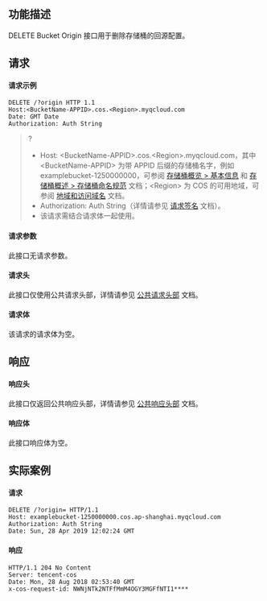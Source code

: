 ## 功能描述

DELETE Bucket Origin 接口用于删除存储桶的回源配置。

## 请求

#### 请求示例

```plaintext
DELETE /?origin HTTP 1.1
Host:<BucketName-APPID>.cos.<Region>.myqcloud.com
Date: GMT Date
Authorization: Auth String
```

>? 
> - Host: &lt;BucketName-APPID>.cos.&lt;Region>.myqcloud.com，其中 &lt;BucketName-APPID> 为带 APPID 后缀的存储桶名字，例如 examplebucket-1250000000，可参阅 [存储桶概览 > 基本信息](https://cloud.tencent.com/document/product/436/48921#.E5.9F.BA.E6.9C.AC.E4.BF.A1.E6.81.AF) 和 [存储桶概述 > 存储桶命名规范](https://cloud.tencent.com/document/product/436/13312#.E5.AD.98.E5.82.A8.E6.A1.B6.E5.91.BD.E5.90.8D.E8.A7.84.E8.8C.83) 文档；&lt;Region> 为 COS 的可用地域，可参阅 [地域和访问域名](http://cloud.tencent.com/document/product/436/6224) 文档。
> - Authorization: Auth String（详情请参见 [请求签名](https://cloud.tencent.com/document/product/436/7778) 文档）。
> - 该请求需结合请求体一起使用。



#### 请求参数

此接口无请求参数。

#### 请求头

此接口仅使用公共请求头部，详情请参见 [公共请求头部](https://cloud.tencent.com/document/product/436/7728) 文档。

#### 请求体

该请求的请求体为空。


## 响应

#### 响应头

此接口仅返回公共响应头部，详情请参见 [公共响应头部](https://cloud.tencent.com/document/product/436/7729) 文档。


#### 响应体

此接口响应体为空。


## 实际案例

#### 请求

```plaintext
DELETE /?origin= HTTP/1.1
Host: examplebucket-1250000000.cos.ap-shanghai.myqcloud.com
Authorization: Auth String
Date: Sun, 28 Apr 2019 12:02:24 GMT
```

#### 响应

```plaintext
HTTP/1.1 204 No Content 
Server: tencent-cos
Date: Mon, 28 Aug 2018 02:53:40 GMT
x-cos-request-id: NWNjNTk2NTFfMmM4OGY3MGFfNTI1****
```

